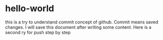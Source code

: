 # hello-world

this is a try to understand commit concept of github.
Commit means saved changes. I will save this document after writing some content.
Here is a second ry for push 
step by step
